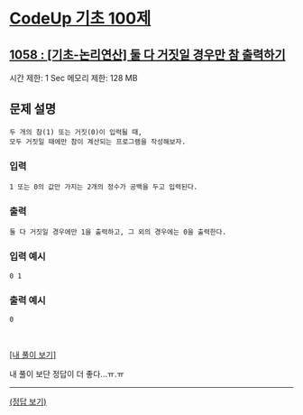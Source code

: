 # [CodeUp 기초 100제](https://codeup.kr/problem.php)

## [1058 : [기초-논리연산] 둘 다 거짓일 경우만 참 출력하기](https://codeup.kr/problem.php?id=1058)

시간 제한: 1 Sec 메모리 제한: 128 MB

## 문제 설명

    두 개의 참(1) 또는 거짓(0)이 입력될 때,
    모두 거짓일 때에만 참이 계산되는 프로그램을 작성해보자.

### 입력

    1 또는 0의 값만 가지는 2개의 정수가 공백을 두고 입력된다.

### 출력

    둘 다 거짓일 경우에만 1을 출력하고, 그 외의 경우에는 0을 출력한다.

### 입력 예시

    0 1

### 출력 예시

    0

</br>

[[내 풀이 보기]](https://github.com/flexboni/code_up/blob/master/1058/myCode.cpp)

내 풀이 보단 정답이 더 좋다...ㅠ.ㅠ

---

[(정답 보기)](https://codeup.kr/showsource.php?id=425082)